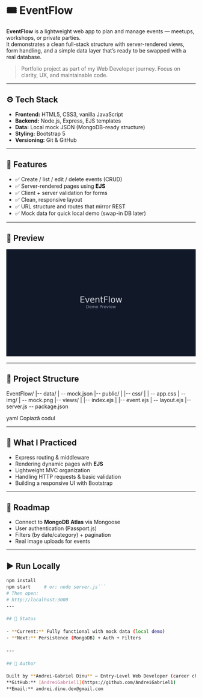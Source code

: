 # 🎟️ EventFlow

**EventFlow** is a lightweight web app to plan and manage events — meetups, workshops, or private parties.  
It demonstrates a clean full-stack structure with server-rendered views, form handling, and a simple data layer that’s ready to be swapped with a real database.

> Portfolio project as part of my Web Developer journey. Focus on clarity, UX, and maintainable code.

---

## ⚙️ Tech Stack

- **Frontend:** HTML5, CSS3, vanilla JavaScript  
- **Backend:** Node.js, Express, EJS templates  
- **Data:** Local mock JSON (MongoDB-ready structure)  
- **Styling:** Bootstrap 5  
- **Versioning:** Git & GitHub  

---

## 🚀 Features

- ✅ Create / list / edit / delete events (CRUD)  
- ✅ Server-rendered pages using **EJS**  
- ✅ Client + server validation for forms  
- ✅ Clean, responsive layout  
- ✅ URL structure and routes that mirror REST  
- ✅ Mock data for quick local demo (swap-in DB later)  

---

## 📸 Preview

![Preview](public/img/mock.png)

---

## 🧩 Project Structure

EventFlow/
|-- data/
| -- mock.json |-- public/ | |-- css/ | | -- app.css
| -- img/ | -- mock.png
|-- views/
| |-- index.ejs
| |-- event.ejs
| -- layout.ejs |-- server.js -- package.json

yaml
Copiază codul

---

## 🧠 What I Practiced

- Express routing & middleware  
- Rendering dynamic pages with **EJS**  
- Lightweight MVC organization  
- Handling HTTP requests & basic validation  
- Building a responsive UI with Bootstrap  

---

## 🔮 Roadmap

- Connect to **MongoDB Atlas** via Mongoose  
- User authentication (Passport.js)  
- Filters (by date/category) + pagination  
- Real image uploads for events  

---

## ▶️ Run Locally

```bash
npm install
npm start     # or: node server.js```
# Then open:
# http://localhost:3000
---

## 📌 Status

- **Current:** Fully functional with mock data (local demo)  
- **Next:** Persistence (MongoDB) + Auth + Filters  

---

## 👤 Author

Built by **Andrei-Gabriel Dinu** — Entry-Level Web Developer (career change).  
**GitHub:** [AndreiGabriel1](https://github.com/AndreiGabriel1)  
**Email:** andrei.dinu.dev@gmail.com
